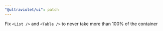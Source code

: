 ```yaml
---
"@ultraviolet/ui": patch
---
```


Fix `<List />` and `<Table />` to never take more than 100% of the container
